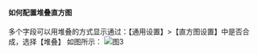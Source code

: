 #### 如何配置堆叠直方图

多个字段可以用堆叠的方式显示通过：【通用设置】>【直方图设置】中是否合成，选择【堆叠】
如图所示：
![图3](/img/src/visulization/histogram/histogram3.png)
